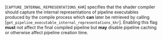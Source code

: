 [`CAPTURE_INTERNAL_REPRESENTATIONS_KHR`]
specifies that the shader compiler should capture the internal
representations of pipeline executables produced by the compile process
which  **can**  later be retrieved by calling
[`get_pipeline_executable_internal_representations_khr`].
Enabling this flag  **must**  not affect the final compiled pipeline but  **may** 
disable pipeline caching or otherwise affect pipeline creation time.